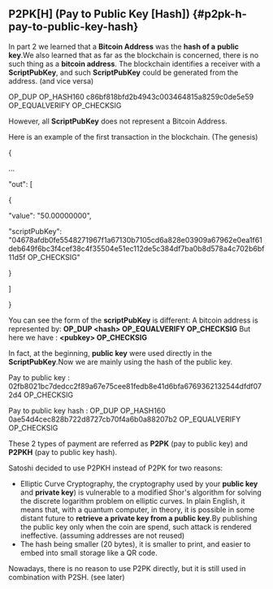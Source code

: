 ## P2PK[H] (Pay to Public Key [Hash]) {#p2pk-h-pay-to-public-key-hash}

In part 2 we learned that a **Bitcoin Address** was the **hash of a** **public key**.We also learned that as far as the blockchain is concerned, there is no such thing as a **bitcoin address**. The blockchain identifies a receiver with a **ScriptPubKey**, and such **ScriptPubKey** could be generated from the address. (and vice versa)

OP_DUP OP_HASH160 c86bf818bfd2b4943c003464815a8259c0de5e59 OP_EQUALVERIFY OP_CHECKSIG

However, all **ScriptPubKey** does not represent a Bitcoin Address.

Here is an example of the first transaction in the blockchain. (The genesis)

{

…

"out": [

{

"value": "50.00000000",

"scriptPubKey": "04678afdb0fe5548271967f1a67130b7105cd6a828e03909a67962e0ea1f61deb649f6bc3f4cef38c4f35504e51ec112de5c384df7ba0b8d578a4c702b6bf11d5f OP_CHECKSIG"

}

]

}

You can see the form of the **scriptPubKey** is different: A bitcoin address is represented by: **OP_DUP &lt;hash&gt; OP_EQUALVERIFY OP_CHECKSIG** But here we have : **&lt;pubkey&gt; OP_CHECKSIG**

In fact, at the beginning, **public key** were used directly in the **ScriptPubKey**.Now we are mainly using the hash of the public key.

Pay to public key : 02fb8021bc7dedcc2f89a67e75cee81fedb8e41d6bfa6769362132544dfdf072d4 OP_CHECKSIG

Pay to public key hash : OP_DUP OP_HASH160 0ae54d4cec828b722d8727cb70f4a6b0a88207b2 OP_EQUALVERIFY OP_CHECKSIG

These 2 types of payment are referred as **P2PK** (pay to public key) and **P2PKH** (pay to public key hash).

Satoshi decided to use P2PKH instead of P2PK for two reasons:

*   Elliptic Curve Cryptography, the cryptography used by your **public key** and **private key**) is vulnerable to a modified Shor's algorithm for solving the discrete logarithm problem on elliptic curves. In plain English, it means that, with a quantum computer, in theory, it is possible in some distant future to **retrieve a private key from a public key**.By publishing the public key only when the coin are spend, such attack is rendered ineffective. (assuming addresses are not reused)
*   The hash being smaller (20 bytes), it is smaller to print, and easier to embed into small storage like a QR code.

Nowadays, there is no reason to use P2PK directly, but it is still used in combination with P2SH. (see later)